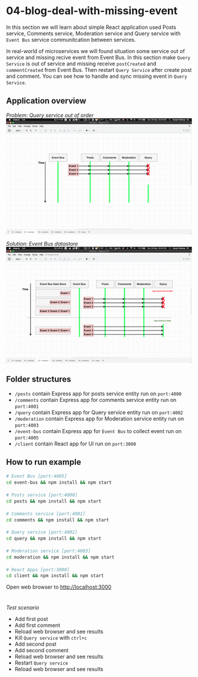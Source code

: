 # 04-blog-deal-with-missing-event

In this section we will learn about simple React application used Posts service, Comments service, Moderation service and Query service with `Event Bus` service communitcation between services.

In real-world of microservices we will found situation some service out of service and missing recive event from Event Bus. In this section make `Query Service` is out of service and missing receive `postCreated` and `commentCreated` from Event Bus. Then restart `Query Service` after create post and comment. You can see how to handle and sync missing event in `Query Service`.

## Application overview
*Problem: Query service out of order*
![Problem](problem.png)

*Solution: Event Bus datastore*
![Solution](solution.png)
## Folder structures
- `/posts` contain Express app for posts service entity run on `port:4000`
- `/comments` contain Express app for comments service entity run on `port:4001`
- `/query` contain Express app for Query service entity run on `port:4002`
- `/moderation` contain Express app for Moderation service entity run on `port:4003`
- `/event-bus` contain Express app for `Event Bus` to collect event run on `port:4005`
- `/client` contain React app for UI run on `port:3000`

## How to run example
```sh
# Event Bus [port:4005]
cd event-bus && npm install && npm start

# Posts service [port:4000]
cd posts && npm install && npm start

# Comments service [port:4001]
cd comments && npm install && npm start

# Query service [port:4002]
cd query && npm install && npm start

# Moderation service [port:4003]
cd moderation && npm install && npm start

# React Apps [port:3000]
cd client && npm install && npm start

```

Open web browser to [http://localhost:3000](https://localhost:3000)

# 
*Test scenario*
- Add first post
- Add first comment
- Reload web browser and see results 
- Kill `Query service` with `ctrl+c`
- Add second post
- Add second comment
- Reload web browser and see results 
- Restart `Query service`
- Reload web browser and see results